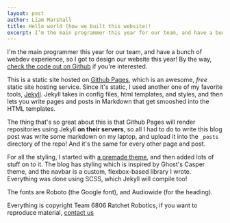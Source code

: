 ```yaml
---
layout: post
author: Liam Marshall
title: Hello world (how we built this website)!
excerpt: I’m the main programmer this year for our team, and have a bunch of webdev experience, so I got to design our website this year!
---
```


I'm the main programmer this year for our team, and have a bunch of webdev experience, so I got to design our website this year!
By the way, [check the code out on Github](https://github.com/ratchetrobotics/ftc-6806.github.io) if you're interested.

This is a static site hosted on [Github Pages](https://pages.github.com), which is an awesome, *free* static site hosting service. Since it's static, I used another one of my favorite tools, [Jekyll](http://jekyllrb.com/). Jekyll takes in config files, html templates, and styles, and then lets you write pages and posts in Markdown that get smooshed into the HTML templates.

The thing that's so great about this is that Github Pages will render repositories using Jekyll **on their servers**, so all I had to do to write this blog post was write some markdown on my laptop, and upload it into the `_posts` directory of the repo!
And it's the same for every other page and post.

For all the styling, I started with [a premade theme](https://github.com/jasonlong/cayman-theme), and then added lots of stuff on to it. The blog has styling which is inspired by Ghost's Casper theme, and the navbar is a custom, flexbox-based library I wrote.
Everything was done using SCSS, which Jekyll will compile too!

The fonts are Roboto (the Google font), and Audiowide (for the heading).

Everything is copyright Team 6806 Ratchet Robotics, if you want to reproduce material, [contact us]({{baseurl}}/contact)
